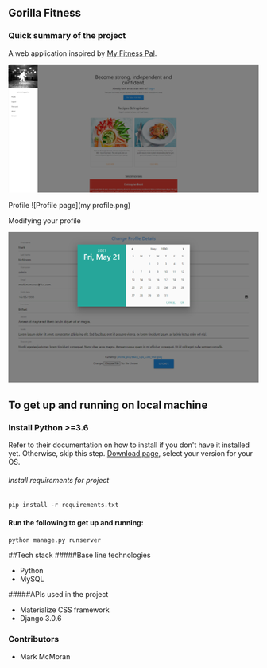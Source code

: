 ##  Gorilla Fitness

### Quick summary of the project
A web application inspired by [My Fitness Pal](https://www.myfitnesspal.com/).

![Index page](index_page.png)

Profile
![Profile page](my profile.png)


Modifying your profile

![editing profile](editing_profile.png)




## To get up and running on local machine

### Install Python >=3.6
Refer to their documentation on how to install if you don't have it installed yet.  Otherwise, skip this step.
[Download page](https://www.python.org/downloads/), select your version for your OS.

######  Install requirements for project
    pip install -r requirements.txt


#### Run the following to get up and running:

    python manage.py runserver


##Tech stack
#####Base line technologies

- Python
- MySQL

#####APIs used in the project
- Materialize CSS framework
- Django 3.0.6

### Contributors
- Mark McMoran
